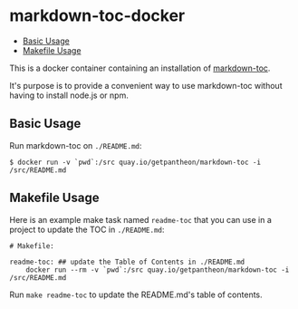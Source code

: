 markdown-toc-docker
===================

<!-- toc -->

- [Basic Usage](#basic-usage)
- [Makefile Usage](#makefile-usage)

<!-- tocstop -->

This is a docker container containing an installation of [markdown-toc](https://github.com/jonschlinkert/markdown-toc#cli).

It's purpose is to provide a convenient way to use markdown-toc without having
to install node.js or npm.

Basic Usage
-----------

Run markdown-toc on `./README.md`:

    $ docker run -v `pwd`:/src quay.io/getpantheon/markdown-toc -i /src/README.md


Makefile Usage
--------------

Here is an example make task named `readme-toc` that you can use in a project to
update the TOC in `./README.md`:

    # Makefile:

    readme-toc: ## update the Table of Contents in ./README.md
        docker run --rm -v `pwd`:/src quay.io/getpantheon/markdown-toc -i /src/README.md

Run `make readme-toc` to update the README.md's table of contents.
